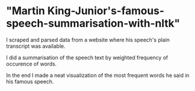 # "Martin King-Junior's-famous-speech-summarisation-with-nltk"


I scraped and parsed data from a website where his speech's plain transcript was available.

I did a summarisation of the speech text by weighted frequency of occurence of words.

In the end I made a neat visualization of the most frequent words he said in his famous speech.
